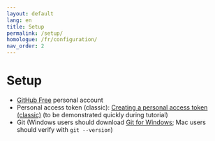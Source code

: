 ```yaml
---
layout: default
lang: en
title: Setup
permalink: /setup/
homologue: /fr/configuration/
nav_order: 2
---
```


# Setup

* [GitHub Free](https://github.com/join) personal account
* Personal access token (classic): [Creating a personal access token (classic)](https://docs.github.com/en/authentication/keeping-your-account-and-data-secure/creating-a-personal-access-token#creating-a-personal-access-token-classic) (to be demonstrated quickly during tutorial)
* Git (Windows users should download [Git for Windows](https://gitforwindows.org/); Mac users should verify with `git --version`)
